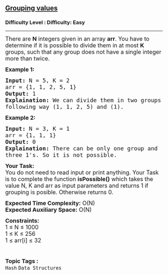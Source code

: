 <h2><a href="https://www.geeksforgeeks.org/problems/ana-and-sweets5331/1?page=1&status=unsolved&sortBy=accuracy">Grouping values</a></h2><h3>Difficulty Level : Difficulty: Easy</h3><hr><div class="problems_problem_content__Xm_eO"><p><span style="font-size:18px">There are <strong>N</strong> integers given in an array <strong>arr</strong>. You have to determine if it is possible to divide them in&nbsp;at most <strong>K</strong> groups, such that any group does not have a single integer more than twice.</span></p>

<p><strong><span style="font-size:18px">Example 1:</span></strong></p>

<pre><span style="font-size:18px"><strong>Input:</strong> N = 5, K = 2
arr = {1, 1, 2, 5, 1}
<strong>Output:</strong> 1
<strong>Explaination:</strong> We can divide them in two groups in 
following way (1, 1, 2, 5) and (1).</span></pre>

<p><strong><span style="font-size:18px">Example 2:</span></strong></p>

<pre><span style="font-size:18px"><strong>Input:</strong> N = 3, K = 1
arr = {1, 1, 1}
<strong>Output:</strong> 0
<strong>Explaination:</strong> There can be only one group and 
three 1's. So it is not possible.</span></pre>

<p><span style="font-size:18px"><strong>Your Task:</strong><br>
You do not need to read input or print anything. Your Task is to complete the function <strong>isPossible()</strong> which takes the value N, K and arr as input parameters and returns 1 if grouping is posible. Otherwise returns 0.</span></p>

<p><span style="font-size:18px"><strong>Expected Time Complexity:</strong> O(N)<br>
<strong>Expected Auxiliary Space:</strong> O(N)</span></p>

<p><span style="font-size:18px"><strong>Constraints:</strong><br>
1 ≤ N ≤ 1000<br>
1 ≤ K ≤ 256<br>
1 ≤ arr[i] ≤ 32</span></p>
</div><br><p><span style=font-size:18px><strong>Topic Tags : </strong><br><code>Hash</code>&nbsp;<code>Data Structures</code>&nbsp;